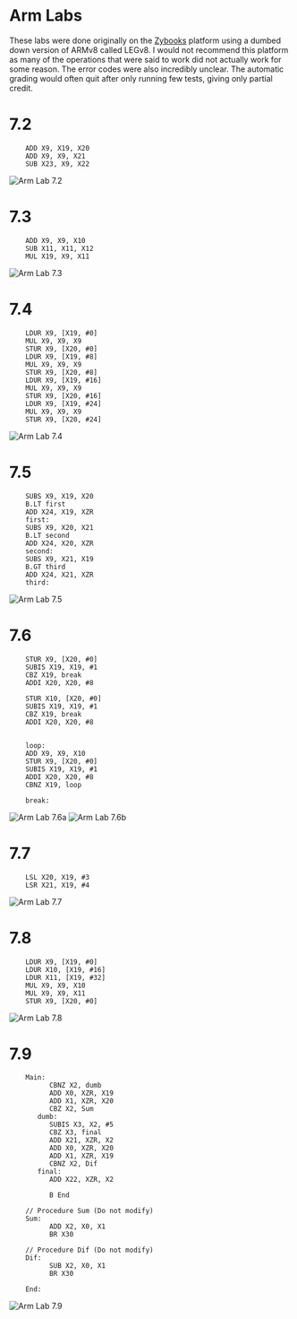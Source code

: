 # Arm Labs
These labs were done originally on the [Zybooks](learn.zybooks.com) platform using a dumbed down version of ARMv8 called LEGv8. I would not recommend this platform as many of the operations that were said to work did not actually work for some reason. The error codes were also incredibly unclear. The automatic grading would  often quit after only running few tests, giving only partial credit.

# 7.2
```ARMv8
    ADD X9, X19, X20
    ADD X9, X9, X21
    SUB X23, X9, X22
```
![Arm Lab 7.2](screenshots/ARMLab7_2.png)

# 7.3
```LEGv8
    ADD X9, X9, X10
    SUB X11, X11, X12
    MUL X19, X9, X11
```
![Arm Lab 7.3](screenshots/ARMLab7_3.png)

# 7.4
```Legv8
    LDUR X9, [X19, #0]
    MUL X9, X9, X9
    STUR X9, [X20, #0]
    LDUR X9, [X19, #8]
    MUL X9, X9, X9
    STUR X9, [X20, #8]
    LDUR X9, [X19, #16]
    MUL X9, X9, X9
    STUR X9, [X20, #16]
    LDUR X9, [X19, #24]
    MUL X9, X9, X9
    STUR X9, [X20, #24]

```
![Arm Lab 7.4](screenshots/ARMLab7_4.png)

# 7.5
```LEGv8
    SUBS X9, X19, X20
    B.LT first
    ADD X24, X19, XZR
    first:
    SUBS X9, X20, X21
    B.LT second
    ADD X24, X20, XZR
    second:
    SUBS X9, X21, X19
    B.GT third
    ADD X24, X21, XZR
    third:
```
![Arm Lab 7.5](screenshots/ARMLab7_5.png)

# 7.6
```LEGv8
    STUR X9, [X20, #0]
    SUBIS X19, X19, #1 
    CBZ X19, break
    ADDI X20, X20, #8
    
    STUR X10, [X20, #0]
    SUBIS X19, X19, #1 
    CBZ X19, break
    ADDI X20, X20, #8
    
    
    loop:
    ADD X9, X9, X10
    STUR X9, [X20, #0]
    SUBIS X19, X19, #1 
    ADDI X20, X20, #8
    CBNZ X19, loop
    
    break:
```
![Arm Lab 7.6a](screenshots/ARMLab7_6a.png)
![Arm Lab 7.6b](screenshots/ARMLab7_6b.png)

# 7.7
```LEGv8
    LSL X20, X19, #3
    LSR X21, X19, #4
```

![Arm Lab 7.7](screenshots/ARMLab7_7.png)

# 7.8
```LEGv8
    LDUR X9, [X19, #0]
    LDUR X10, [X19, #16]
    LDUR X11, [X19, #32]
    MUL X9, X9, X10
    MUL X9, X9, X11
    STUR X9, [X20, #0]
```
![Arm Lab 7.8](screenshots/ARMLab7_8.png)

# 7.9
```LEGv8
    Main:
          CBNZ X2, dumb
          ADD X0, XZR, X19
          ADD X1, XZR, X20
          CBZ X2, Sum
       dumb:
          SUBIS X3, X2, #5
          CBZ X3, final
          ADD X21, XZR, X2
          ADD X0, XZR, X20
          ADD X1, XZR, X19
          CBNZ X2, Dif
       final:
          ADD X22, XZR, X2
    
          B End
    
    // Procedure Sum (Do not modify)
    Sum:
          ADD X2, X0, X1
          BR X30
    
    // Procedure Dif (Do not modify)
    Dif:
          SUB X2, X0, X1
          BR X30
    
    End:
```

![Arm Lab 7.9](screenshots/ARMLab7_9.png)